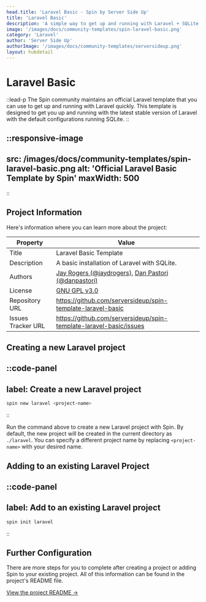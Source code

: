 ```yaml
---
head.title: 'Laravel Basic - Spin by Server Side Up'
title: 'Laravel Basic'
description: 'A simple way to get up and running with Laravel + SQLite.'
image: '/images/docs/community-templates/spin-laravel-basic.png'
category: 'Laravel'
author: 'Server Side Up'
authorImage: '/images/docs/community-templates/serversideup.png'
layout: hubdetail
---
```

# Laravel Basic
::lead-p
The Spin community maintains an official Laravel template that you can use to get up and running with Laravel quickly. This template is designed to get you up and running with the latest stable version of Laravel with the default configurations running SQLite.
::

::responsive-image
---
src: /images/docs/community-templates/spin-laravel-basic.png
alt: 'Official Laravel Basic Template by Spin'
maxWidth: 500
---
::

## Project Information
Here's information where you can learn more about the project:

| Property | Value |
|-------------------------|-------------------------|
| Title | Laravel Basic Template |
| Description | A basic installation of Laravel with SQLite. |
| Authors | [Jay Rogers (@jaydrogers)](https://x.com/jaydrogers), [Dan Pastori (@danpastori)](https://x.com/danpastori) |
| License | [GNU GPL v3.0](https://github.com/serversideup/spin-template-laravel-basic/blob/main/LICENSE) |
| Repository URL | https://github.com/serversideup/spin-template-laravel-basic |
| Issues Tracker URL | https://github.com/serversideup/spin-template-laravel-basic/issues |

## Creating a new Laravel project
::code-panel
---
label: Create a new Laravel project
---
```bash
spin new laravel <project-name>
```
::

Run the command above to create a new Laravel project with Spin. By default, the new project will be created in the current directory as `./laravel`. You can specify a different project name by replacing `<project-name>` with your desired name.



## Adding to an existing Laravel Project
::code-panel
---
label: Add to an existing Laravel project
---
```bash
spin init laravel
```
::

## Further Configuration
There are more steps for you to complete after creating a project or adding Spin to your existing project. All of this information can be found in the project's README file.

[View the project README →](https://github.com/serversideup/spin-template-laravel-basic)
